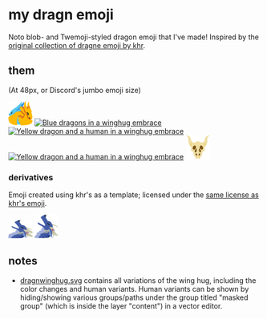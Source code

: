 # my dragn emoji

Noto blob- and Twemoji-styled dragon emoji that I've made! Inspired by the [original collection of dragne emoji by khr](https://github.com/chr-1x/dragn-emoji).


## them
(At 48px, or Discord's jumbo emoji size)

[<img alt="Yellow and blue dragons in a winghug embrace" src="dragnwinghug.svg" width="48" />](dragnwinghug.svg)
[<img alt="Blue dragons in a winghug embrace" src="https://github.com/wooningeire/vaie-dragn-emoji/assets/22846982/65bb845d-fe72-49bc-bd0f-b9b6e601d77f" width="48" />](https://github.com/wooningeire/vaie-dragn-emoji/assets/22846982/65bb845d-fe72-49bc-bd0f-b9b6e601d77f)
[<img alt="Yellow dragon and a human in a winghug embrace" src="https://github.com/wooningeire/vaie-dragn-emoji/assets/22846982/856fcb7b-7ad1-4ebe-b67d-613650152b78" width="48" />](https://github.com/wooningeire/vaie-dragn-emoji/assets/22846982/856fcb7b-7ad1-4ebe-b67d-613650152b78)
[<img alt="Yellow dragon and a human in a winghug embrace" src="https://github.com/wooningeire/vaie-dragn-emoji/assets/22846982/9e8207b3-5375-4478-8229-897d8654827d" width="48" />](https://github.com/wooningeire/vaie-dragn-emoji/assets/22846982/9e8207b3-5375-4478-8229-897d8654827d)
[<img alt="Top half of a dragon's skull" src="dragnskull.svg" width="48" />](dragnskull.svg)

### derivatives
Emoji created using khr's as a template; licensed under the [same license as khr's emoji](https://github.com/chr-1x/dragn-emoji/tree/master/LICENSE.md).

[<img alt="Zana yelling" src="zanayell.svg" width="48" height="37.36" />](zanayell.svg)
[<img alt="Zana yelling" src="zanayellsquare.svg" width="48" />](zanayellsquare.svg)


## notes
* [dragnwinghug.svg](dragnwinghug.svg) contains all variations of the wing hug, including the color changes and human variants. Human variants can be shown by hiding/showing various groups/paths under the group titled "masked group" (which is inside the layer "content") in a vector editor.
